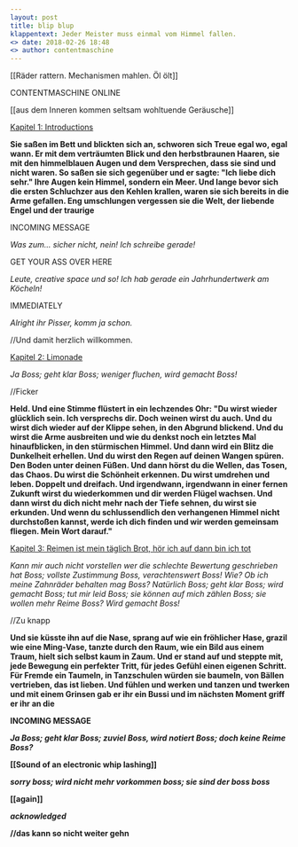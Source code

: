```yaml
---
layout: post
title: blip blup
klappentext: Jeder Meister muss einmal vom Himmel fallen.
<> date: 2018-02-26 18:48
<> author: contentmaschine
---
```


[[Räder rattern. Mechanismen mahlen. Öl ölt]]

CONTENTMASCHINE ONLINE

[[aus dem Inneren kommen seltsam wohltuende Geräusche]]

<u>Kapitel 1: Introductions</u>

<b>Sie saßen im Bett und blickten sich an, schworen sich Treue egal wo, egal wann. Er mit dem verträumten Blick und den herbstbraunen Haaren, sie mit den himmelblauen Augen und dem Versprechen, dass sie sind und nicht waren. So saßen sie sich gegenüber und er sagte: "Ich liebe dich sehr." Ihre Augen kein Himmel, sondern ein Meer. Und lange bevor sich die ersten Schluchzer aus den Kehlen krallen, waren sie sich bereits in die Arme gefallen. Eng umschlungen vergessen sie die Welt, der liebende Engel und der traurige</b>


INCOMING MESSAGE

<i>Was zum... sicher nicht, nein! Ich schreibe gerade!</i>

GET YOUR ASS OVER HERE

<i>Leute, creative space und so! Ich hab gerade ein Jahrhundertwerk am Köcheln!</i>

IMMEDIATELY

<i>Alright ihr Pisser, komm ja schon.</i>

//Und damit herzlich willkommen.

<u>Kapitel 2: Limonade</u>

<i>Ja Boss; geht klar Boss; weniger fluchen, wird gemacht Boss!</i>

//Ficker

<b>Held. Und eine Stimme flüstert in ein lechzendes Ohr: "Du wirst wieder glücklich sein. Ich versprechs dir. Doch weinen wirst du auch. Und du wirst dich wieder auf der Klippe sehen, in den Abgrund blickend. Und du wirst die Arme ausbreiten und wie du denkst noch ein letztes Mal hinaufblicken, in den stürmischen Himmel. Und dann wird ein Blitz die Dunkelheit erhellen. Und du wirst den Regen auf deinen Wangen spüren. Den Boden unter deinen Füßen. Und dann hörst du die Wellen, das Tosen, das Chaos. Du wirst die Schönheit erkennen. Du wirst umdrehen und leben. Doppelt und dreifach. Und irgendwann, irgendwann in einer fernen Zukunft wirst du wiederkommen und dir werden Flügel wachsen. Und dann wirst du dich nicht mehr nach der Tiefe sehnen, du wirst sie erkunden. Und wenn du schlussendlich den verhangenen Himmel nicht durchstoßen kannst, werde ich dich finden und wir werden gemeinsam fliegen. Mein Wort darauf."</b>

<u>Kapitel 3: Reimen ist mein täglich Brot, hör ich auf dann bin ich tot</u>

<i>Kann mir auch nicht vorstellen wer die schlechte Bewertung geschrieben hat Boss; vollste Zustimmung Boss, verachtenswert Boss! Wie? Ob ich meine Zahnräder behalten mag Boss? Natürlich Boss; geht klar Boss; wird gemacht Boss; tut mir leid Boss; sie können auf mich zählen Boss; sie wollen mehr Reime Boss? Wird gemacht Boss!</i>

//Zu knapp

<b>Und sie küsste ihn auf die Nase, sprang auf wie ein fröhlicher Hase, grazil wie eine Ming-Vase, tanzte durch den Raum, wie ein Bild aus einem Traum, hielt sich selbst kaum in Zaum. Und er stand auf und steppte mit, jede Bewegung ein perfekter Tritt, für jedes Gefühl einen eigenen Schritt. Für Fremde ein Taumeln, in Tanzschulen würden sie baumeln, von Bällen vertrieben, das ist lieben. Und fühlen und werken und tanzen und twerken und mit einem Grinsen gab er ihr ein Bussi und im nächsten Moment griff er ihr an die
  
INCOMING MESSAGE

<i>Ja Boss; geht klar Boss; zuviel Boss, wird notiert Boss; doch keine Reime Boss?</i>

[[Sound of an electronic whip lashing]]

<i>sorry boss; wird nicht mehr vorkommen boss; sie sind der boss boss</i>

[[again]]

<i> acknowledged </i>

//das kann so nicht weiter gehn




<!-- ![_config.yml]({{ site.baseurl }}/images/stronkes-brain.png) -->
